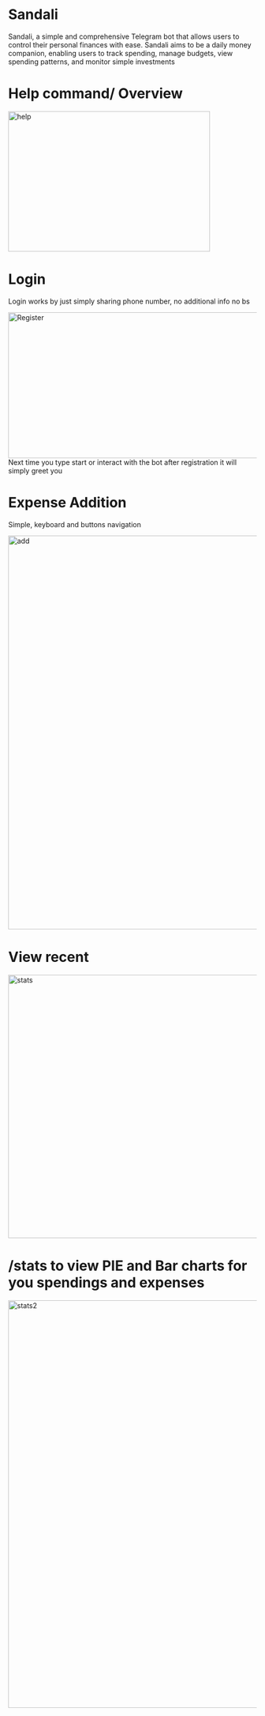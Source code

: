 # Sandali
Sandali, a simple and comprehensive Telegram bot that allows users to control their personal finances with ease. Sandali aims to be a daily money companion, enabling users to track spending, manage budgets, view spending patterns, and monitor simple investments


# Help command/ Overview
<img width="409" height="284" alt="help" src="https://github.com/user-attachments/assets/93288919-db7a-4c46-9065-6125a0dbbded" />

# Login

Login works by just simply sharing phone number, no additional info no bs

<img width="770" height="295" alt="Register" src="https://github.com/user-attachments/assets/55bbddc9-546f-437a-b15e-448ef5457d4e" /> Next time you type start or interact with the bot after registration it will simply greet you

# Expense Addition

Simple, keyboard and buttons navigation

<img width="785" height="797" alt="add" src="https://github.com/user-attachments/assets/defc48a5-3a3e-41da-9728-8013f7f517ac" />

# View recent

<img width="795" height="533" alt="stats" src="https://github.com/user-attachments/assets/4e000b75-5757-43c0-950a-fbadd8fde989" />

# /stats to view PIE and Bar charts for you spendings and expenses
<img width="690" height="825" alt="stats2" src="https://github.com/user-attachments/assets/86856901-b823-41da-86a8-5bf59d4f4c3c" />
